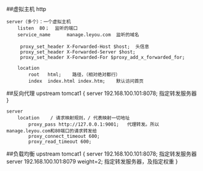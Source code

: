 ##虚拟主机
http
    
    server（多个）：一个虚拟主机
        listen  80；  监听的端口
        service_name      manage.leyou.com  监听的域名
        
         proxy_set_header X-Forwarded-Host $host;  头信息
         proxy_set_header X-Forwarded-Server $host;
         proxy_set_header X-Forwarded-For $proxy_add_x_forwarded_for;
        
        location
            root   html;    路径，（相对绝对都行）
            index  index.html index.htm;    默认访问首页

##反向代理
    upstream tomcat1 {
        server 192.168.100.101:8078;	指定转发服务器
    }

    server 
        location    / 请求映射规则，/ 代表映射一切地址
            proxy_pass http://127.0.0.1:9001;   代理转发。所以manage.leyou.com和80端口的请求转发给
            proxy_connect_timeout 600;
            proxy_read_timeout 600;
  

##负载均衡
    upstream tomcat1 {
        server 192.168.100.101:8078;	指定转发服务器
        server 192.168.100.101:8079 weight=2;	指定转发服务器，及指定权重
    }
